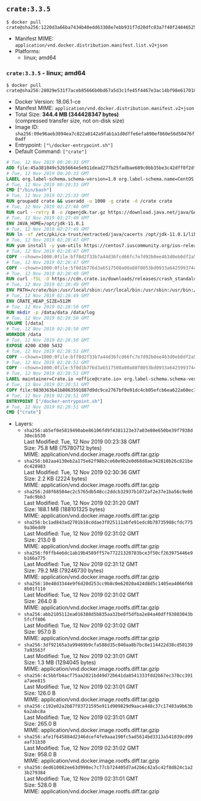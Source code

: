 ## `crate:3.3.5`

```console
$ docker pull crate@sha256:1220d3a66ba7434b40edd63308e7ebb931f7d20dfc03a7f40f24846525d96261
```

-	Manifest MIME: `application/vnd.docker.distribution.manifest.list.v2+json`
-	Platforms:
	-	linux; amd64

### `crate:3.3.5` - linux; amd64

```console
$ docker pull crate@sha256:28029e531f7aceb85666b0bd67a5d3c1fe45f4467e3ac14bf98e617018a23ce2
```

-	Docker Version: 18.06.1-ce
-	Manifest MIME: `application/vnd.docker.distribution.manifest.v2+json`
-	Total Size: **344.4 MB (344428347 bytes)**  
	(compressed transfer size, not on-disk size)
-	Image ID: `sha256:09e96aeb3894ea7c822a0142a9fab1a1d0dffe6efa890ef860e56d50476f0adf`
-	Entrypoint: `["\/docker-entrypoint.sh"]`
-	Default Command: `["crate"]`

```dockerfile
# Tue, 12 Nov 2019 00:20:33 GMT
ADD file:45a381049c52b5664e5e911dead277b25fadbae689c0bb35be3c42dff0f2dffe in / 
# Tue, 12 Nov 2019 00:20:33 GMT
LABEL org.label-schema.schema-version=1.0 org.label-schema.name=CentOS Base Image org.label-schema.vendor=CentOS org.label-schema.license=GPLv2 org.label-schema.build-date=20191001
# Tue, 12 Nov 2019 00:20:33 GMT
CMD ["/bin/bash"]
# Tue, 12 Nov 2019 02:25:33 GMT
RUN groupadd crate && useradd -u 1000 -g crate -d /crate crate
# Tue, 12 Nov 2019 02:27:48 GMT
RUN curl --retry 8 -o /openjdk.tar.gz https://download.java.net/java/GA/jdk11/13/GPL/openjdk-11.0.1_linux-x64_bin.tar.gz     && echo "7a6bb980b9c91c478421f865087ad2d69086a0583aeeb9e69204785e8e97dcfd */openjdk.tar.gz" | sha256sum -c -     && tar -C /opt -zxf /openjdk.tar.gz     && rm /openjdk.tar.gz
# Tue, 12 Nov 2019 02:27:49 GMT
ENV JAVA_HOME=/opt/jdk-11.0.1
# Tue, 12 Nov 2019 02:27:49 GMT
RUN ln -sf /etc/pki/ca-trust/extracted/java/cacerts /opt/jdk-11.0.1/lib/security/cacerts
# Tue, 12 Nov 2019 02:28:47 GMT
RUN yum install -y yum-utils https://centos7.iuscommunity.org/ius-release.rpm     && yum makecache     && yum install -y python36u openssl     && yum clean all     && rm -rf /var/cache/yum     && curl -fSL -O https://cdn.crate.io/downloads/releases/crate-3.3.5.tar.gz     && curl -fSL -O https://cdn.crate.io/downloads/releases/crate-3.3.5.tar.gz.asc     && export GNUPGHOME="$(mktemp -d)"     && gpg --keyserver hkp://keyserver.ubuntu.com:80 --recv-keys 90C23FC6585BC0717F8FBFC37FAAE51A06F6EAEB     && gpg --batch --verify crate-3.3.5.tar.gz.asc crate-3.3.5.tar.gz     && rm -rf "$GNUPGHOME" crate-3.3.5.tar.gz.asc     && tar -xf crate-3.3.5.tar.gz -C /crate --strip-components=1     && rm crate-3.3.5.tar.gz     && ln -sf /usr/bin/python3.6 /usr/bin/python3     && ln -sf /usr/bin/python3.6 /usr/bin/python
# Tue, 12 Nov 2019 02:28:47 GMT
COPY --chown=1000:0file:bff8d2f33b7a44d36fcd66fc7e7d92b0ee463d0eb0df2a56e42511d4f1b3e9b2 in /crate/config/crate.yml 
# Tue, 12 Nov 2019 02:28:47 GMT
COPY --chown=1000:0file:5f0d1b776d3a6517508a00a88f8053bd0933a642599374c9dff00dc3b632fd09 in /crate/config/log4j2.properties 
# Tue, 12 Nov 2019 02:28:49 GMT
RUN curl -fSL -O https://cdn.crate.io/downloads/releases/crash_standalone_0.24.2     && curl -fSL -O https://cdn.crate.io/downloads/releases/crash_standalone_0.24.2.asc     && export GNUPGHOME="$(mktemp -d)"     && gpg --keyserver hkp://keyserver.ubuntu.com:80 --recv-keys 90C23FC6585BC0717F8FBFC37FAAE51A06F6EAEB     && gpg --batch --verify crash_standalone_0.24.2.asc crash_standalone_0.24.2     && rm -rf "$GNUPGHOME" crash_standalone_0.24.2.asc     && mv crash_standalone_0.24.2 /usr/local/bin/crash     && chmod +x /usr/local/bin/crash
# Tue, 12 Nov 2019 02:28:49 GMT
ENV PATH=/crate/bin:/usr/local/sbin:/usr/local/bin:/usr/sbin:/usr/bin:/sbin:/bin
# Tue, 12 Nov 2019 02:28:49 GMT
ENV CRATE_HEAP_SIZE=512M
# Tue, 12 Nov 2019 02:28:50 GMT
RUN mkdir -p /data/data /data/log
# Tue, 12 Nov 2019 02:28:50 GMT
VOLUME [/data]
# Tue, 12 Nov 2019 02:28:50 GMT
WORKDIR /data
# Tue, 12 Nov 2019 02:28:50 GMT
EXPOSE 4200 4300 5432
# Tue, 12 Nov 2019 02:28:51 GMT
COPY --chown=1000:0file:bff8d2f33b7a44d36fcd66fc7e7d92b0ee463d0eb0df2a56e42511d4f1b3e9b2 in /crate/config/crate.yml 
# Tue, 12 Nov 2019 02:28:51 GMT
COPY --chown=1000:0file:5f0d1b776d3a6517508a00a88f8053bd0933a642599374c9dff00dc3b632fd09 in /crate/config/log4j2.properties 
# Tue, 12 Nov 2019 02:28:51 GMT
LABEL maintainer=Crate.io <office@crate.io> org.label-schema.schema-version=1.0 org.label-schema.build-date=2019-07-08T14:08:18.187344 org.label-schema.name=crate org.label-schema.description=CrateDB is a distributed SQL database handles massive amounts of machine data in real-time. org.label-schema.url=https://crate.io/products/cratedb/ org.label-schema.vcs-url=https://github.com/crate/docker-crate org.label-schema.vendor=Crate.io org.label-schema.version=3.3.5
# Tue, 12 Nov 2019 02:28:51 GMT
COPY file:9830363b41b8063591887d9dc9ce2767bf0e91dc4cb05efcb6ea622a60ec15e3 in / 
# Tue, 12 Nov 2019 02:28:51 GMT
ENTRYPOINT ["/docker-entrypoint.sh"]
# Tue, 12 Nov 2019 02:28:51 GMT
CMD ["crate"]
```

-	Layers:
	-	`sha256:ab5ef0e5819490abe86106fd9f4381123e37a03e80e650be39f7938d30ecb530`  
		Last Modified: Tue, 12 Nov 2019 00:23:38 GMT  
		Size: 75.8 MB (75780712 bytes)  
		MIME: application/vnd.docker.image.rootfs.diff.tar.gzip
	-	`sha256:b82aa4130eb2a175e62f98b2ce60e9b2e0d68d8ae342810b26c821bedc428983`  
		Last Modified: Tue, 12 Nov 2019 02:30:36 GMT  
		Size: 2.2 KB (2224 bytes)  
		MIME: application/vnd.docker.image.rootfs.diff.tar.gzip
	-	`sha256:2d8f68504ec2c5765db548cc2ddcb32937b1072af2e37e1ba56c9e867adc9bb3`  
		Last Modified: Tue, 12 Nov 2019 02:31:20 GMT  
		Size: 188.1 MB (188101325 bytes)  
		MIME: application/vnd.docker.image.rootfs.diff.tar.gzip
	-	`sha256:bc1ad843ad2701b18cddae3f025111abfe91edc8b78735988cfdc7759a30edd9`  
		Last Modified: Tue, 12 Nov 2019 02:31:02 GMT  
		Size: 213.0 B  
		MIME: application/vnd.docker.image.rootfs.diff.tar.gzip
	-	`sha256:f0ffb4e6dc1ab19b4589ff57e77221320783bce3f50cf263975446e9b166a775`  
		Last Modified: Tue, 12 Nov 2019 02:31:12 GMT  
		Size: 79.2 MB (79246730 bytes)  
		MIME: application/vnd.docker.image.rootfs.diff.tar.gzip
	-	`sha256:10e48d3344e9f6d20d253cc9b8c0e62020a424d8d5c1405ea4066f688b01f110`  
		Last Modified: Tue, 12 Nov 2019 02:31:02 GMT  
		Size: 264.0 B  
		MIME: application/vnd.docker.image.rootfs.diff.tar.gzip
	-	`sha256:abb2105112ea016388d5b835aa32be8f5dfba2e84a40dff93803043b5fcff806`  
		Last Modified: Tue, 12 Nov 2019 02:31:02 GMT  
		Size: 957.0 B  
		MIME: application/vnd.docker.image.rootfs.diff.tar.gzip
	-	`sha256:3df92165a3a99469b9cfa588d35c040aa8b7bc8e114422d38cd501397a93563f`  
		Last Modified: Tue, 12 Nov 2019 02:31:01 GMT  
		Size: 1.3 MB (1294045 bytes)  
		MIME: application/vnd.docker.image.rootfs.diff.tar.gzip
	-	`sha256:4c5bbfb4acf75aa2021bd49d72b641da8541333fdd2b67ec378cc391a7aee815`  
		Last Modified: Tue, 12 Nov 2019 02:31:01 GMT  
		Size: 126.0 B  
		MIME: application/vnd.docker.image.rootfs.diff.tar.gzip
	-	`sha256:c192e02a2b87f83721595e911d909829d9aaca448c37c17403a9b63b6a2abc8a`  
		Last Modified: Tue, 12 Nov 2019 02:31:01 GMT  
		Size: 265.0 B  
		MIME: application/vnd.docker.image.rootfs.diff.tar.gzip
	-	`sha256:afe1f645884d2346dcef4fe9aaa190fc5ad5614bd3313a541039cd99aaf31b30`  
		Last Modified: Tue, 12 Nov 2019 02:31:02 GMT  
		Size: 958.0 B  
		MIME: application/vnd.docker.image.rootfs.diff.tar.gzip
	-	`sha256:ded610082ee63d998ec7c77cb724405d7a42b6c42a5c42f8d824c1a23b279384`  
		Last Modified: Tue, 12 Nov 2019 02:31:01 GMT  
		Size: 528.0 B  
		MIME: application/vnd.docker.image.rootfs.diff.tar.gzip
